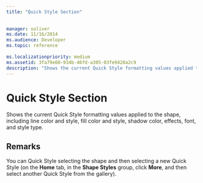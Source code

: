 ```yaml
---
title: "Quick Style Section"
 
 
manager: soliver
ms.date: 11/16/2014
ms.audience: Developer
ms.topic: reference
 
ms.localizationpriority: medium
ms.assetid: 3fa79e60-934b-46fd-a305-03fe9428a2c9
description: "Shows the current Quick Style formatting values applied to the shape, including line color and style, fill color and style, shadow color, effects, font, and style type."
---
```


# Quick Style Section

Shows the current Quick Style formatting values applied to the shape, including line color and style, fill color and style, shadow color, effects, font, and style type. 
  
## Remarks

You can Quick Style selecting the shape and then selecting a new Quick Style (on the **Home** tab, in the **Shape Styles** group, click **More**, and then select another Quick Style from the gallery).
  

